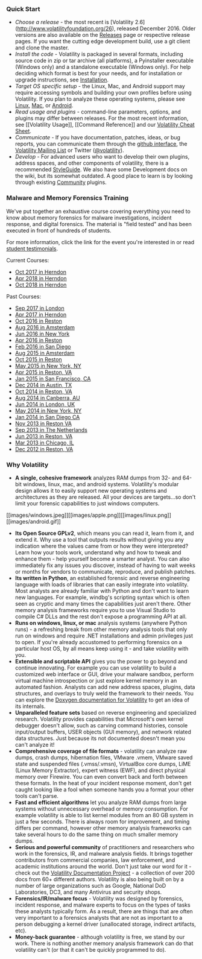 ### Quick Start

 * *Choose a release* - the most recent is [Volatility 2.6] (http://www.volatilityfoundation.org/26), released December 2016. Older versions are also available on the [Releases](http://www.volatilityfoundation.org/releases) page or respective release pages. If you want the cutting edge development build, use a git client and clone the master.
 * *Install the code* - Volatility is packaged in several formats, including source code in zip or tar archive (all platforms), a Pyinstaller executable (Windows only) and a standalone executable (Windows only). For help deciding which format is best for your needs, and for installation or upgrade instructions, see [Installation](Installation).
 * *Target OS specific setup* - the Linux, Mac, and Android support may require accessing symbols and building your own profiles before using Volatility. If you plan to analyze these operating systems, please see [Linux](Linux), [Mac](Mac), or [Android](Android).
 * *Read usage and plugins* - command-line parameters, options, and plugins may differ between releases. For the most recent information, see [[Volatility Usage]], [[Command Reference]] and our [Volatility Cheat Sheet](https://github.com/volatilityfoundation/volatility/raw/gh-pages/docs/VolatilityCheatSheet.pdf). 
 * *Communicate* - If you have documentation, patches, ideas, or bug reports, you can communicate them through the  [github interface](https://github.com/volatilityfoundation/volatility/issues), the [Volatility Mailing List](https://lists.volatilityfoundation.org/mailman/listinfo) or Twitter ([@volatility](https://twitter.com/volatility)). 
 * *Develop* - For advanced users who want to develop their own plugins, address spaces, and other components of volatility, there is a recommended [StyleGuide](https://github.com/volatilityfoundation/volatility/wiki/Style-Guide). We also have some Development docs on the wiki, but its somewhat outdated. A good place to learn is by looking through existing [Community](https://github.com/volatilityfoundation/community) plugins.

### Malware and Memory Forensics Training 

We've put together an exhaustive course covering everything you need to know about memory forensics for malware investigations, incident response, and digital forensics. The material is "field tested" and has been executed in front of hundreds of students.

For more information, click the link for the event you're interested in or read [student testimonials](http://www.memoryanalysis.net/#!testimonials/c1dos).

Current Courses:

* [Oct 2017 in Herndon](http://www.memoryanalysis.net/#!New-Event-in-Herndon-VA-October-16th-20th-2017/c1zo4/5790ee090cf2fc65e32328bb)
* [Apr 2018 in Herndon](https://www.memoryanalysis.net/single-post/2017/09/30/New-Event-in-Herndon-VA-April-16th---20th-2018)
* [Oct 2018 in Herndon](https://www.memoryanalysis.net/single-post/2017/09/30/New-Event-in-Herndon-VA-October-15th---19th-2018)

Past Courses:

* [Sep 2017 in London](https://www.memoryanalysis.net/single-post/2016/07/26/New-Event-in-London-UK-September-18th-22nd-2017)
* [Apr 2017 in Herndon](http://www.memoryanalysis.net/#!New-Event-in-Herndon-VA-April-3rd-7th-2017/c1zo4/5790ed550cf2a8522f937b79)
* [Oct 2016 in Reston](http://www.memoryanalysis.net/#!New-Event-in-RestonHerndon-October-3rd-7th-2016/c1zo4/570f94780cf2d6bf6ee4e2ff)
* [Aug 2016 in Amsterdam](http://www.memoryanalysis.net/#!New-Event-in-Amsterdam-August-29th-September-2nd-2016/c1zo4/570f941b0cf29719a387b385)
* [Jun 2016 in New York](http://www.memoryanalysis.net/#!New-Event-in-New-York-June-27th-July-1st-2016/c1zo4/56c414fc0cf272fb57b773e2)
* [Apr 2016 in Reston](http://www.memoryanalysis.net/#!New-Event-in-Reston-VA-April-4th-8th-2016/c1zo4/55aa87960cf286eab026093f)
* [Feb 2016 in San Diego](http://www.memoryanalysis.net/#!New-Event-in-San-Diego-CA-Feb-1st-5th-2016/c1zo4/55b7c73c0cf253981fc9b82c)
* [Aug 2015 in Amsterdam](http://www.memoryanalysis.net/#!New-Event-in-Amsterdam-NL-August-31th-September-4th-2015/c1zo4/B15D35AD-3494-4C1A-800E-2BE2FC2E13A5)
* [Oct 2015 in Reston](http://www.memoryanalysis.net/#!New-Event-in-Reston-VA-October-5th-9th-2015/c1zo4/5532c7400cf29b0040890e62)
* [May 2015 in New York, NY](http://www.memoryanalysis.net/#!New-Event-in-New-York-NY-May-11th-15th-2015/c1zo4/55C3C18A-776E-464F-97CB-9D44FCBD4E55)
* [Apr 2015 in Reston, VA](http://www.memoryanalysis.net/#!New-Event-in-Reston-VA-April-13th-17th-2015/c1zo4/CA11AC8A-BE94-4976-878B-282616917551)
* [Jan 2015 in San Francisco, CA](http://www.memoryanalysis.net/#!New-Event-in-San-Francisco-CA-January-12th---16th-2015/c1zo4/CFA6C04F-F874-4FA5-A9CF-087E3141BB2A)
* [Dec 2014 in Austin, TX](http://www.memoryanalysis.net/#!New-Event-in-Austin-TX-December-8th---12th-2014/c1zo4/EF551588-9E8A-4036-B5B5-4E4B5D4A4D66)
* [Oct 2014 in Reston, VA](http://www.memoryanalysis.net/#!New-Event-in-Reston-VA-October-6th---10th-2014/c1zo4/FE9134FC-B2E4-47AF-A2F1-D3899840A4B7)
* [Aug 2014 in Canberra, AU](http://www.memoryanalysis.net/#!New-Event-in-Canberra-AU-August-25th---29th-2014/c1zo4/5F514FDF-F43B-415D-9053-84E9A5E3FE3A)
* [Jun 2014 in London, UK](http://www.memoryanalysis.net/#!New-Event-in-London-UK-June-9th---13th-2014/c1zo4/0BB86C58-D266-4A49-B503-5EA917057394)
* [May 2014 in New York, NY](http://www.memoryanalysis.net/#!New-Event-in-New-York-NY-May-5th---9th-2014/c1zo4/1)
* [Jan 2014 in San Diego CA](http://volatility-labs.blogspot.com/2013/09/2014-malware-and-memory-forensics.html)
* [Nov 2013 in Reston VA](http://volatility-labs.blogspot.com/2013/06/memory-forensics-training-reston-va.html)
* [Sep 2013 in The Netherlands](http://volatility-labs.blogspot.com/2013/04/memory-forensics-training-netherlands.html)
* [Jun 2013 in Reston, VA](http://volatility-labs.blogspot.com/2013/03/official-training-by-volatility.html)
* [Mar 2013 in Chicago, IL](http://volatility-labs.blogspot.com/2013/01/windows-malware-and-memory-forensics.html)
* [Dec 2012 in Reston, VA](http://volatility-labs.blogspot.com/2012/11/windows-memory-forensics-training-for.html)

### Why Volatility

  * **A single, cohesive framework** analyzes RAM dumps from 32- and 64-bit windows, linux, mac, and android systems. Volatility's modular design allows it to easily support new operating systems and architectures as they are released. All your devices are targets...so don't limit your forensic capabilities to just windows computers. 


[[images/windows.jpeg]][[images/apple.png]][[images/linux.png]][[images/android.gif]]

  * **Its Open Source GPLv2**, which means you can read it, learn from it, and extend it. Why use a tool that outputs results without giving you any indication where the values came from or how they were interpreted? Learn how your tools work, understand why and how to tweak and enhance them - help yourself become a smarter analyst. You can also immediately fix any issues you discover, instead of having to wait weeks or months for vendors to communicate, reproduce, and publish patches.
  * **Its written in Python**, an established forensic and reverse engineering language with loads of libraries that can easily integrate into volatility. Most analysts are already familiar with Python and don't want to learn new languages. For example, windbg's scripting syntax which is often seen as cryptic and many times the capabilities just aren't there. Other memory analysis frameworks require you to use Visual Studio to compile C# DLLs and the rest don't expose a programming API at all.  
  * **Runs on windows, linux, or mac** analysis systems (anywhere Python runs) - a refreshing break from other memory analysis tools that only run on windows and require .NET installations and admin privileges just to open. If you're already accustomed to performing forensics on a particular host OS, by all means keep using it - and take volatility with you. 
  * **Extensible and scriptable API** gives you the power to go beyond and continue innovating. For example you can use volatility to build a customized web interface or GUI, drive your malware sandbox, perform virtual machine introspection or just explore kernel memory in an automated fashion. Analysts can add new address spaces, plugins, data structures, and overlays to truly weld the framework to their needs.  You can explore the [Doxygen documentation for Volatility](http://volatilityfoundation.github.io/volatility/) to get an idea of its internals.
  * **Unparalleled feature sets** based on reverse engineering and specialized research. Volatility provides capabilities that Microsoft's own kernel debugger doesn't allow, such as carving command histories, console input/output buffers, USER objects (GUI memory), and network related data structures. Just because its not documented doesn't mean you can't analyze it! 
  * **Comprehensive coverage of file formats** - volatility can analyze raw dumps, crash dumps, hibernation files, VMware .vmem, VMware saved state and suspended files (.vmss/.vmsn), VirtualBox core dumps, LiME (Linux Memory Extractor), expert witness (EWF), and direct physical memory over Firewire. You can even convert back and forth between these formats. In the heat of your incident response moment, don't get caught looking like a fool when someone hands you a format your other tools can't parse. 
  * **Fast and efficient algorithms** let you analyze RAM dumps from large systems without unnecessary overhead or memory consumption. For example volatility is able to list kernel modules from an 80 GB system in just a few seconds. There is always room for improvement, and timing differs per command, however other memory analysis frameworks can take several hours to do the same thing on much smaller memory dumps.
  * **Serious and powerful community** of practitioners and researchers who work in the forensics, IR, and malware analysis fields. It brings together contributors from commercial companies, law enforcement, and academic institutions around the world. Don't just take our word for it - check out the [Volatility Documentation Project](Volatility-Documentation-Project) - a collection of over 200 docs from 60+ different authors. Volatility is also being built on by a number of large organizations such as Google, National DoD Laboratories, DC3, and many Antivirus and security shops.
  * **Forensics/IR/malware focus** - Volatility was designed by forensics, incident response, and malware experts to focus on the types of tasks these analysts typically form. As a result, there are things that are often very important to a forensics analysts that are not as important to a person debugging a kernel driver (unallocated storage, indirect artifacts, etc). 
  * **Money-back guarantee** - although volatility is free, we stand by our work. There is nothing another memory analysis framework can do that volatility can't (or that it can't be quickly programmed to do).